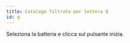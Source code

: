 ```yaml
---
title: Catalogo filtrato per lettera Q
id: q
---
```

Seleziona la batteria e clicca sul pulsante inizia.